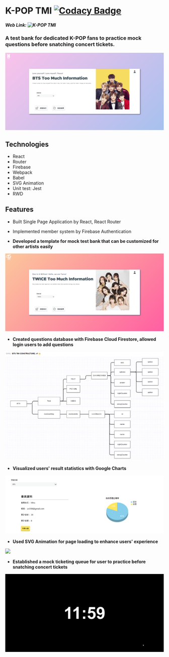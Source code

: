 # K-POP TMI [![Codacy Badge](https://api.codacy.com/project/badge/Grade/77cb95185a7c4c9e94fb2f0524b3978c)](https://www.codacy.com/manual/MiruTsai/BTS-React?utm_source=github.com&amp;utm_medium=referral&amp;utm_content=MiruTsai/BTS-React&amp;utm_campaign=Badge_Grade)
##### Web Link:   ![K-POP TMI](https://btstmi.firebaseapp.com/) 
### A test bank for dedicated K-POP fans to practice mock questions before snatching concert tickets. 

![](/dist/img/readme/BTS.PNG)

## Technologies
* React
* Router
* Firebase
* Webpack
* Babel
* SVG Animation
* Unit test: Jest
* RWD


## Features
* Built Single Page Application by React, React Router
* Implemented member system by Firebase Authentication

* __Developed a template for mock test bank that can be customized for other artists easily__

![](/dist/img/readme/TWICE.png)

* __Created questions database with Firebase Cloud Firestore, allowed login users to add questions__

![](/dist/img/readme/constructure.PNG)

* __Visualized users' result statistics with Google Charts__

![](/dist/img/readme/profile.PNG)

* __Used SVG Animation for page loading to enhance users' experience__

![](/dist/img/readme/opening.gif)

* __Established a mock ticketing queue for user to practice before snatching concert tickets__

![](/dist/img/readme/pretest.gif)

